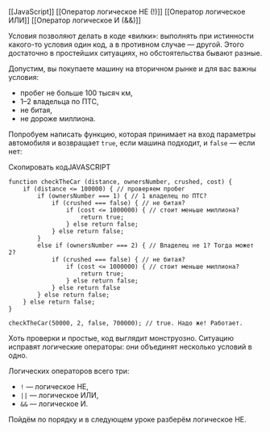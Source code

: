 [[JavaScript]]
[[Оператор логическое НЕ (!)]]
[[Оператор логическое ИЛИ]]
[[Оператор логическое И (&&)]]

Условия позволяют делать в коде «вилки»: выполнять при истинности какого-то условия один код, а в противном случае — другой. Этого достаточно в простейших ситуациях, но обстоятельства бывают разные.

Допустим, вы покупаете машину на вторичном рынке и для вас важны условия:

-   пробег не больше 100 тысяч км,
-   1–2 владельца по ПТС,
-   не битая,
-   не дороже миллиона.

Попробуем написать функцию, которая принимает на вход параметры автомобиля и возвращает `true`, если машина подходит, и `false` — если нет:

Скопировать кодJAVASCRIPT

```
function checkTheCar (distance, ownersNumber, crushed, cost) {
    if (distance <= 100000) { // проверяем пробег
        if (ownersNumber === 1) { // 1 владелец по ПТС?
            if (crushed === false) { // не битая?
                if (cost <= 1000000) { // стоит меньше миллиона?
                    return true; 
                } else return false;
            } else return false;
        }
        else if (ownersNumber === 2) { // Владелец не 1? Тогда может 2?
            if (crushed === false) { // не битая?
                if (cost <= 1000000) { // стоит меньше миллиона?
                    return true;
                } else return false;
            } else return false
        } else return false;
    } else return false;
}

checkTheCar(50000, 2, false, 700000); // true. Надо же! Работает. 
```

Хоть проверки и простые, код выглядит монструозно. Ситуацию исправят логические операторы: они объединят несколько условий в одно.

Логических операторов всего три:

-   `!` — логическое НЕ,
-   `||` — логическое ИЛИ,
-   `&&` — логическое И.

Пойдём по порядку и в следующем уроке разберём логическое НЕ.